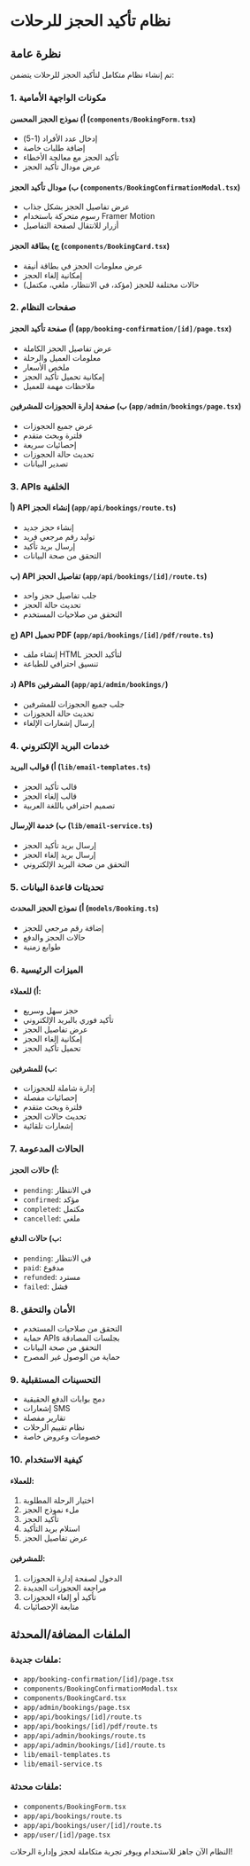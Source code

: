 # نظام تأكيد الحجز للرحلات

## نظرة عامة

تم إنشاء نظام متكامل لتأكيد الحجز للرحلات يتضمن:

### 1. مكونات الواجهة الأمامية

#### أ) نموذج الحجز المحسن (`components/BookingForm.tsx`)
- إدخال عدد الأفراد (1-5)
- إضافة طلبات خاصة
- تأكيد الحجز مع معالجة الأخطاء
- عرض مودال تأكيد الحجز

#### ب) مودال تأكيد الحجز (`components/BookingConfirmationModal.tsx`)
- عرض تفاصيل الحجز بشكل جذاب
- رسوم متحركة باستخدام Framer Motion
- أزرار للانتقال لصفحة التفاصيل

#### ج) بطاقة الحجز (`components/BookingCard.tsx`)
- عرض معلومات الحجز في بطاقة أنيقة
- إمكانية إلغاء الحجز
- حالات مختلفة للحجز (مؤكد، في الانتظار، ملغي، مكتمل)

### 2. صفحات النظام

#### أ) صفحة تأكيد الحجز (`app/booking-confirmation/[id]/page.tsx`)
- عرض تفاصيل الحجز الكاملة
- معلومات العميل والرحلة
- ملخص الأسعار
- إمكانية تحميل تأكيد الحجز
- ملاحظات مهمة للعميل

#### ب) صفحة إدارة الحجوزات للمشرفين (`app/admin/bookings/page.tsx`)
- عرض جميع الحجوزات
- فلترة وبحث متقدم
- إحصائيات سريعة
- تحديث حالة الحجوزات
- تصدير البيانات

### 3. APIs الخلفية

#### أ) API إنشاء الحجز (`app/api/bookings/route.ts`)
- إنشاء حجز جديد
- توليد رقم مرجعي فريد
- إرسال بريد تأكيد
- التحقق من صحة البيانات

#### ب) API تفاصيل الحجز (`app/api/bookings/[id]/route.ts`)
- جلب تفاصيل حجز واحد
- تحديث حالة الحجز
- التحقق من صلاحيات المستخدم

#### ج) API تحميل PDF (`app/api/bookings/[id]/pdf/route.ts`)
- إنشاء ملف HTML لتأكيد الحجز
- تنسيق احترافي للطباعة

#### د) APIs المشرفين (`app/api/admin/bookings/`)
- جلب جميع الحجوزات للمشرفين
- تحديث حالة الحجوزات
- إرسال إشعارات الإلغاء

### 4. خدمات البريد الإلكتروني

#### أ) قوالب البريد (`lib/email-templates.ts`)
- قالب تأكيد الحجز
- قالب إلغاء الحجز
- تصميم احترافي باللغة العربية

#### ب) خدمة الإرسال (`lib/email-service.ts`)
- إرسال بريد تأكيد الحجز
- إرسال بريد إلغاء الحجز
- التحقق من صحة البريد الإلكتروني

### 5. تحديثات قاعدة البيانات

#### أ) نموذج الحجز المحدث (`models/Booking.ts`)
- إضافة رقم مرجعي للحجز
- حالات الحجز والدفع
- طوابع زمنية

### 6. الميزات الرئيسية

#### أ) للعملاء:
- حجز سهل وسريع
- تأكيد فوري بالبريد الإلكتروني
- عرض تفاصيل الحجز
- إمكانية إلغاء الحجز
- تحميل تأكيد الحجز

#### ب) للمشرفين:
- إدارة شاملة للحجوزات
- إحصائيات مفصلة
- فلترة وبحث متقدم
- تحديث حالات الحجز
- إشعارات تلقائية

### 7. الحالات المدعومة

#### أ) حالات الحجز:
- `pending`: في الانتظار
- `confirmed`: مؤكد
- `completed`: مكتمل
- `cancelled`: ملغي

#### ب) حالات الدفع:
- `pending`: في الانتظار
- `paid`: مدفوع
- `refunded`: مسترد
- `failed`: فشل

### 8. الأمان والتحقق

- التحقق من صلاحيات المستخدم
- حماية APIs بجلسات المصادقة
- التحقق من صحة البيانات
- حماية من الوصول غير المصرح

### 9. التحسينات المستقبلية

- دمج بوابات الدفع الحقيقية
- إشعارات SMS
- تقارير مفصلة
- نظام تقييم الرحلات
- خصومات وعروض خاصة

### 10. كيفية الاستخدام

#### للعملاء:
1. اختيار الرحلة المطلوبة
2. ملء نموذج الحجز
3. تأكيد الحجز
4. استلام بريد التأكيد
5. عرض تفاصيل الحجز

#### للمشرفين:
1. الدخول لصفحة إدارة الحجوزات
2. مراجعة الحجوزات الجديدة
3. تأكيد أو إلغاء الحجوزات
4. متابعة الإحصائيات

## الملفات المضافة/المحدثة

### ملفات جديدة:
- `app/booking-confirmation/[id]/page.tsx`
- `components/BookingConfirmationModal.tsx`
- `components/BookingCard.tsx`
- `app/admin/bookings/page.tsx`
- `app/api/bookings/[id]/route.ts`
- `app/api/bookings/[id]/pdf/route.ts`
- `app/api/admin/bookings/route.ts`
- `app/api/admin/bookings/[id]/route.ts`
- `lib/email-templates.ts`
- `lib/email-service.ts`

### ملفات محدثة:
- `components/BookingForm.tsx`
- `app/api/bookings/route.ts`
- `app/api/bookings/user/[id]/route.ts`
- `app/user/[id]/page.tsx`

النظام الآن جاهز للاستخدام ويوفر تجربة متكاملة لحجز وإدارة الرحلات!